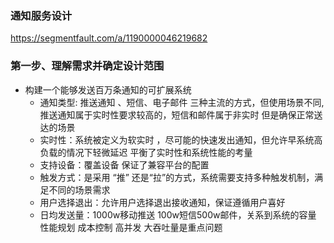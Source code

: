 ### 通知服务设计
https://segmentfault.com/a/1190000046219682

### 第一步、理解需求并确定设计范围
   - 构建一个能够发送百万条通知的可扩展系统
      - 通知类型: 推送通知 、短信、电子邮件 三种主流的方式，但使用场景不同,推送通知属于实时性要求较高的，短信和邮件属于非实时 但是确保正常送达的场景
      - 实时性：系统被定义为软实时 ，尽可能的快速发出通知，但允许早系统高负载的情况下轻微延迟 平衡了实时性和系统性能的考量
      - 支持设备：覆盖设备 保证了兼容平台的配置
      - 触发方式：是采用 “推” 还是“拉”的方式，系统需要支持多种触发机制，满足不同的场景需求
      - 用户选择退出：允许用户选择退出接收通知，保证遵循用户喜好
      - 日均发送量：1000w移动推送 100w短信500w邮件，关系到系统的容量 性能规划 成本控制 高并发 大吞吐量是重点问题

